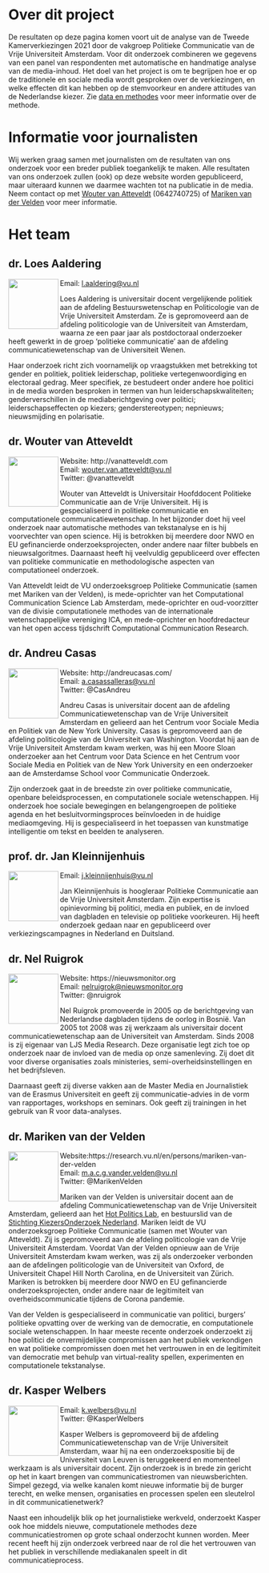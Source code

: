 # Over dit project

De resultaten op deze pagina komen voort uit de analyse van de Tweede Kamerverkiezingen 2021 door de vakgroep Politieke Communicatie van de Vrije Universiteit Amsterdam. Voor dit onderzoek combineren we gegevens van een panel van respondenten met automatische en handmatige analyse van de media-inhoud. Het doel van het project is om te begrijpen hoe er op de traditionele en sociale media wordt gesproken over de verkiezingen, en welke effecten dit kan hebben op de stemvoorkeur en andere attitudes van de Nederlandse kiezer. Zie [data en methodes](methodes.md) voor meer informatie over de methode.

# Informatie voor journalisten

Wij werken graag samen met journalisten om de resultaten van ons onderzoek voor een breder publiek toegankelijk te maken. Alle resultaten van ons onderzoek zullen (ook) op deze website worden gepubliceerd, maar uiteraard kunnen we daarmee wachten tot na publicatie in de media. Neem contact op met [Wouter van Atteveldt](mailto:wouter.van.atteveldt@vu.nl) (0642740725) of [Mariken van der Velden](mailto:m.a.c.g.vander.velden@vu.nl) voor meer informatie. 

# Het team

## dr. Loes Aaldering
<img width="100px" align="left" src="https://research.vu.nl/files-asset/100400066/foto_loes_website.jpg?w=320&f=webp">
Email: <a href="mailto:l.aaldering@vu.nl">l.aaldering@vu.nl</a> <br/>

Loes Aaldering is universitair docent vergelijkende politiek aan de afdeling Bestuurswetenschap en Politicologie van de Vrije Universiteit Amsterdam. Ze is gepromoveerd aan de afdeling politicologie van de Universiteit van Amsterdam, waarna ze een paar jaar als postdoctoraal onderzoeker heeft gewerkt in de groep ‘politieke communicatie’ aan de afdeling communicatiewetenschap van de Universiteit Wenen. 

Haar onderzoek richt zich voornamelijk op vraagstukken met betrekking tot gender en politiek, politiek leiderschap, politieke vertegenwoordiging en electoraal gedrag. Meer specifiek, ze bestudeert onder andere hoe politici in de media worden besproken in termen van hun leiderschapskwaliteiten; genderverschillen in de mediaberichtgeving over politici; leiderschapseffecten op kiezers; genderstereotypen; nepnieuws; nieuwsmijding en polarisatie.

## dr. Wouter van Atteveldt

<img width="100px" src="http://ccs.amsterdam/wp-content/uploads/2020/10/atteveldt-e1604596450550.png" align="left"> 
Website: http://vanatteveldt.com <br/>
Email: <a href="mailto:wouter.van.atteveldt@vu.nl">wouter.van.atteveldt@vu.nl</a> <br/>
Twitter: @vanatteveldt<br/>

Wouter van Atteveldt is Universitair Hoofddocent Politieke Communicatie aan de Vrije Universiteit. Hij is gespecialiseerd in politieke communicatie en computationele communicatiewetenschap. In het bijzonder doet hij veel onderzoek naar automatische methodes van tekstanalyse en is hij voorvechter van open science. Hij is betrokken bij meerdere door NWO en EU gefinancierde onderzoeksprojecten, onder andere naar filter bubbels en nieuwsalgoritmes. Daarnaast heeft hij veelvuldig gepubliceerd over effecten van politieke communicatie en methodologische aspecten van computationeel onderzoek. 

Van Atteveldt leidt de VU onderzoeksgroep Politieke Communicatie (samen met Mariken van der Velden), is mede-oprichter van het Computational Communication Science Lab Amsterdam, mede-oprichter en oud-voorzitter van de divisie computationele methodes van de internationale wetenschappelijke vereniging ICA, en mede-oprichter en hoofdredacteur van het open access tijdschrift Computational Communication Research.

## dr. Andreu Casas

<img width="100px" align="left" src="https://i.imgur.com/2ebdhcz.png">
Website: http://andreucasas.com/ <br/>
Email: <a href="mailto:a.casassalleras@vu.nl">a.casassalleras@vu.nl</a><br/>
Twitter: @CasAndreu

Andreu Casas is universitair docent aan de afdeling Communicatiewetenschap van de Vrije Universiteit Amsterdam en gelieerd aan het Centrum voor Sociale Media en Politiek van de New York University. Casas is  gepromoveerd aan de afdeling politicologie van de Universiteit van Washington. Voordat hij aan de Vrije Universiteit Amsterdam kwam werken, was hij een Moore Sloan onderzoeker aan het Centrum voor Data Science en het Centrum voor Sociale Media en Politiek van de New York University en een onderzoeker aan de Amsterdamse School voor Communicatie Onderzoek.

Zijn onderzoek gaat in de breedste zin over politieke communicatie, openbare beleidsprocessen, en computationele sociale wetenschappen. Hij onderzoek hoe sociale bewegingen en belangengroepen de politieke agenda en het besluitvormingsproces beïnvloeden in de huidige mediaomgeving. Hij is gespecialiseerd in het toepassen van kunstmatige intelligentie om tekst en beelden te analyseren.

## prof. dr. Jan Kleinnijenhuis

<img width="100px" align="left" src="https://i1.rgstatic.net/ii/profile.image/272606414766098-1442005842560_Q512/Jan_Kleinnijenhuis.jpg">
Email: <a href="mailto:j.kleinnijenhuis@vu.nl">j.kleinnijenhuis@vu.nl</a>

Jan Kleinnijenhuis is hoogleraar Politieke Communicatie aan de Vrije Universiteit Amsterdam. Zijn expertise is opinievorming bij politici, media en publiek, en de  invloed van dagbladen en televisie op politieke voorkeuren. Hij heeft onderzoek gedaan naar en gepubliceerd over verkiezingscampagnes in Nederland en Duitsland.

## dr. Nel Ruigrok

<img width="100px" align="left" src="https://i.imgur.com/I62j3vM.png">
Website: https://nieuwsmonitor.org <br/>
Email: <a href="mailto:nelruigrok@nieuwsmonitor.org">nelruigrok@nieuwsmonitor.org</a><br/>
Twitter: @nruigrok<br/>

Nel Ruigrok promoveerde in 2005 op de berichtgeving van Nederlandse dagbladen tijdens de oorlog in Bosnië. Van 2005 tot 2008 was zij werkzaam als universitair docent communicatiewetenschap aan de Universiteit van Amsterdam. Sinds 2008 is zij eigenaar van LJS Media Research. Deze organisatie legt zich toe op onderzoek naar de invloed van de media op onze samenleving. Zij doet dit voor diverse organisaties zoals ministeries, semi-overheidsinstellingen en het bedrijfsleven. 

Daarnaast geeft zij diverse vakken aan de Master Media en Journalistiek van de Erasmus Universiteit en geeft zij communicatie-advies in de vorm van rapportages, workshops en seminars. Ook geeft zij trainingen in het gebruik van R voor data-analyses.

## dr. Mariken van der Velden

<img width="100px" align="left" src="https://research.vu.nl/files-asset/73996237/Foto_Mariken_website.JPG?w=320&f=webp">
Website:https://research.vu.nl/en/persons/mariken-van-der-velden <br/>
Email: <a href="mailto:m.a.c.g.vander.velden@vu.nl">m.a.c.g.vander.velden@vu.nl</a><br/>
Twitter: @MarikenVelden<br/>

Mariken van der Velden is universitair docent aan de afdeling Communicatiewetenschap van de Vrije Universiteit Amsterdam, gelieerd aan het [Hot Politics Lab](http://www.hotpolitics.eu/), en bestuurslid van de [Stichting KiezersOnderzoek Nederland](https://www.dpes.nl/en/). Mariken leidt de VU onderzoeksgroep Politieke Communicatie (samen met Wouter van Atteveldt). Zij is gepromoveerd aan de afdeling politicologie van de Vrije Universiteit Amsterdam. Voordat Van der Velden opnieuw aan de Vrije Universiteit Amsterdam kwam werken, was zij als onderzoeker verbonden aan de afdelingen politicologie van de Universiteit van Oxford, de Universiteit Chapel Hill North Carolina, en de Universiteit van Zürich. Mariken is betrokken bij meerdere door NWO en EU gefinancierde onderzoeksprojecten, onder andere naar de legitimiteit van overheidscommunicatie tijdens de Corona pandemie.

Van der Velden is gespecialiseerd in communicatie van politici, burgers’ politieke opvatting over de werking van de democratie, en computationele sociale wetenschappen. In haar meeste recente onderzoek onderzoekt zij hoe politici de onvermijdelijke compromissen aan het publiek verkondigen en wat politieke compromissen doen met het vertrouwen in en de legitimiteit van democratie met behulp van virtual-reality spellen, experimenten en computationele tekstanalyse.

## dr. Kasper Welbers

<img width="100px" align="left" src="https://i.imgur.com/9ojv9VP.png">
Email: <a href="k.welbers@vu.nl">k.welbers@vu.nl</a> <br/>
Twitter: @KasperWelbers <br/>

Kasper Welbers is gepromoveerd bij de afdeling Communicatiewetenschap van de Vrije Universiteit Amsterdam, waar hij na een onderzoekspositie bij de Universiteit van Leuven is teruggekeerd en momenteel werkzaam is als universitair docent. Zijn onderzoek is in brede zin gericht op het in kaart brengen van communicatiestromen van nieuwsberichten. Simpel gezegd, via welke kanalen komt nieuwe informatie bij de burger terecht, en welke mensen, organisaties en processen spelen een sleutelrol in dit communicatienetwerk?

Naast een inhoudelijk blik op het journalistieke werkveld, onderzoekt Kasper ook hoe middels nieuwe, computationele methodes deze communicatiestromen op grote schaal onderzocht kunnen worden. Meer recent heeft hij zijn onderzoek verbreed naar de rol die het vertrouwen van het publiek in verschillende mediakanalen speelt in dit communicatieprocess.
